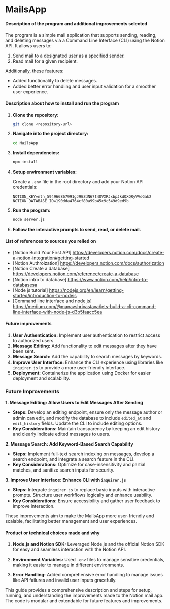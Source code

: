 # MailsApp

#### Description of the program and additional improvements selected

The program is a simple mail application that supports sending, reading, and deleting messages via a Command Line Interface (CLI) using the Notion API. It allows users to:

1. Send mail to a designated user as a specified sender.
2. Read mail for a given recipient.

Additionally, these features:

- Added functionality to delete messages.
- Added better error handling and user input validation for a smoother user experience.

#### Description about how to install and run the program

1. **Clone the repository:**
    ```bash
    git clone <repository-url>
    ```

2. **Navigate into the project directory:**
    ```bash
    cd MailsApp
    ```

3. **Install dependencies:**
    ```bash
    npm install
    ```

4. **Setup environment variables:**

   Create a `.env` file in the root directory and add your Notion API credentials:
    ```
    NOTION_KEY=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
    NOTION_DATABASE_ID=190dda4764cf80a99b45c9c549d9ed9b
    ```

5. **Run the program:**
    ```bash
    node server.js
    ```

6. **Follow the interactive prompts to send, read, or delete mail.**

#### List of references to sources you relied on

- [Notion Build Your First API] https://developers.notion.com/docs/create-a-notion-integration#getting-started
- [Notion Authroization] https://developers.notion.com/docs/authorization
- [Notion Create a database] https://developers.notion.com/reference/create-a-database
- [Notion intro to database] https://www.notion.com/help/intro-to-databasesa
- [Node js tutorial] https://nodejs.org/en/learn/getting-started/introduction-to-nodejs
- [Command line interface and node js] https://medium.com/@manavshrivastava/lets-build-a-cli-command-line-interface-with-node-js-d3b5faacc5ea
  
#### Future improvements

1. **User Authentication:** Implement user authentication to restrict access to authorized users.
2. **Message Editing:** Add functionality to edit messages after they have been sent.
3. **Message Search:** Add the capability to search messages by keywords.
4. **Improve User Interface:** Enhance the CLI experience using libraries like `inquirer.js` to provide a more user-friendly interface.
5. **Deployment:** Containerize the application using Docker for easier deployment and scalability.


### Future Improvements

**1. Message Editing: Allow Users to Edit Messages After Sending**
- **Steps:** Develop an editing endpoint, ensure only the message author or admin can edit, and modify the database to include `edited_at` and `edit_history` fields. Update the CLI to include editing options.
- **Key Considerations:** Maintain transparency by keeping an edit history and clearly indicate edited messages to users.

**2. Message Search: Add Keyword-Based Search Capability**
- **Steps:** Implement full-text search indexing on messages, develop a search endpoint, and integrate a search feature in the CLI.
- **Key Considerations:** Optimize for case-insensitivity and partial matches, and sanitize search inputs for security.

**3. Improve User Interface: Enhance CLI with `inquirer.js`**
- **Steps:** Integrate `inquirer.js` to replace basic inputs with interactive prompts. Structure user workflows logically and enhance usability.
- **Key Considerations:** Ensure accessibility and gather user feedback to improve interaction.

These improvements aim to make the MailsApp more user-friendly and scalable, facilitating better management and user experiences.

#### Product or technical choices made and why

1. **Node.js and Notion SDK:** Leveraged Node.js and the official Notion SDK for easy and seamless interaction with the Notion API.
  
2. **Environment Variables:** Used `.env` files to manage sensitive credentials, making it easier to manage in different environments.

3. **Error Handling:** Added comprehensive error handling to manage issues like API failures and invalid user inputs gracefully.


This guide provides a comprehensive description and steps for setup, running, and understanding the improvements made to the Notion mail app. The code is modular and extendable for future features and improvements.

